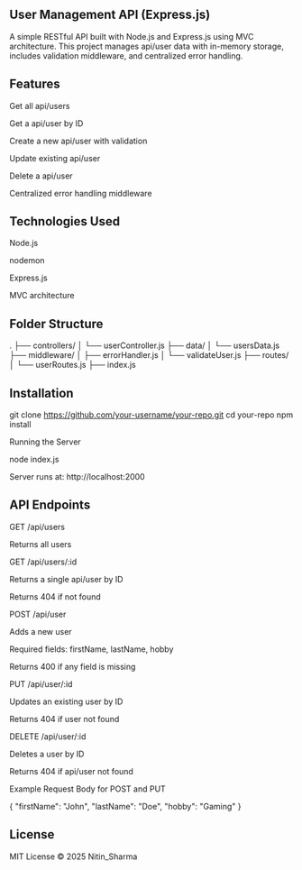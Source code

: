 ## User Management API (Express.js)

A simple RESTful API built with Node.js and Express.js using MVC architecture. This project manages api/user data with in-memory storage, includes validation middleware, and centralized error handling.

## Features

Get all api/users

Get a api/user by ID

Create a new api/user with validation

Update existing api/user

Delete a api/user

Centralized error handling middleware

## Technologies Used

Node.js

nodemon

Express.js

MVC architecture

## Folder Structure

.
├── controllers/
│ └── userController.js
├── data/
│ └── usersData.js
├── middleware/
│ ├── errorHandler.js
│ └── validateUser.js
├── routes/
│ └── userRoutes.js
├── index.js

## Installation

git clone https://github.com/your-username/your-repo.git
cd your-repo
npm install

Running the Server

node index.js

Server runs at: http://localhost:2000

## API Endpoints

GET /api/users

Returns all users

GET /api/users/:id

Returns a single api/user by ID

Returns 404 if not found

POST /api/user

Adds a new user

Required fields: firstName, lastName, hobby

Returns 400 if any field is missing

PUT /api/user/:id

Updates an existing user by ID

Returns 404 if user not found

DELETE /api/user/:id

Deletes a user by ID

Returns 404 if api/user not found

Example Request Body for POST and PUT

{
"firstName": "John",
"lastName": "Doe",
"hobby": "Gaming"
}

## License

MIT License © 2025 Nitin_Sharma
